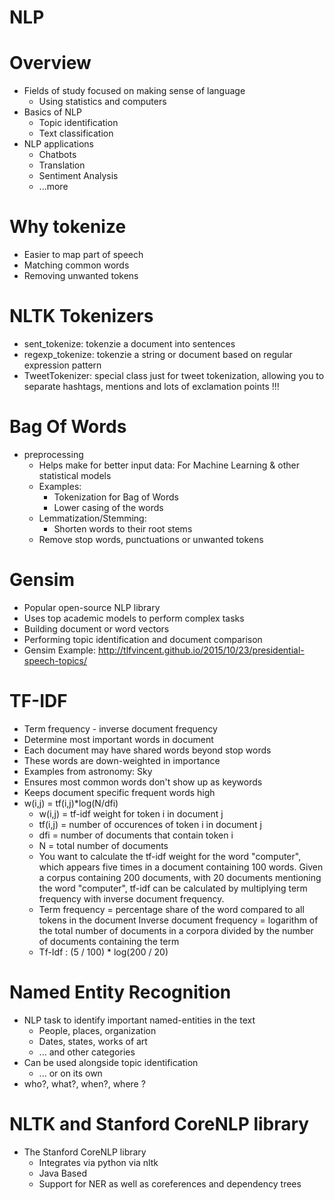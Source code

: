 # NLP

# Overview

  - Fields of study focused on making sense of language
    - Using statistics and computers
  - Basics of NLP
    - Topic identification
    - Text classification
  - NLP applications
    - Chatbots
    - Translation
    - Sentiment Analysis
    - ...more

# Why tokenize

  - Easier to map part of speech
  - Matching common words
  - Removing unwanted tokens

# NLTK Tokenizers

  - sent_tokenize: tokenzie a document into sentences
  - regexp_tokenize: tokenzie a string or document based on regular expression pattern
  - TweetTokenizer: special class just for tweet tokenization, allowing you to separate hashtags, mentions and lots of exclamation points !!!
  
# Bag Of Words

  - preprocessing
    - Helps make for better input data: For Machine Learning & other statistical models
    - Examples:
      - Tokenization for Bag of Words
      - Lower casing of the words
    - Lemmatization/Stemming:
      - Shorten words to their root stems
    - Remove stop words, punctuations or unwanted tokens 

# Gensim
  - Popular open-source NLP library
  - Uses top academic models to perform complex tasks
  - Building document or word vectors
  - Performing topic identification and document comparison
  - Gensim Example: http://tlfvincent.github.io/2015/10/23/presidential-speech-topics/
  
# TF-IDF
  - Term frequency - inverse document frequency
  - Determine most important words in document
  - Each document may have shared words beyond stop words
  - These words are down-weighted in importance
  - Examples from astronomy: Sky
  - Ensures most common words don't show up as keywords
  - Keeps document specific frequent words high
  - w(i,j) = tf(i,j)*log(N/dfi)
      - w(i,j) = tf-idf weight for token i in document j
      - tf(i,j) = number of occurences of token i in document j
      - dfi = number of documents that contain token i
      - N = total number of documents
    - You want to calculate the tf-idf weight for the word "computer", which appears five times in a document containing 100 words. Given a corpus containing 200 documents, with 20 documents mentioning the word "computer", tf-idf can be calculated by multiplying term frequency with inverse document frequency.
    - Term frequency = percentage share of the word compared to all tokens in the document Inverse document frequency = logarithm of the total number of documents in a corpora divided by the number of documents containing the term
    - Tf-Idf : (5 / 100) * log(200 / 20)

# Named Entity Recognition

  - NLP task to identify important named-entities in the text
    - People, places, organization
    - Dates, states, works of art
    - ... and other categories
  - Can be used alongside topic identification
    - ... or on its own
  - who?, what?, when?, where ?
  
# NLTK and Stanford CoreNLP library

  - The Stanford CoreNLP library
    - Integrates via python via nltk
    - Java Based
    - Support for NER as well as coreferences and dependency trees
    
